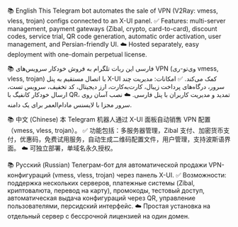 📚 English
This Telegram bot automates the sale of VPN (V2Ray: vmess, vless, trojan) configs connected to an X-UI panel.
✅ Features: multi-server management, payment gateways (Zibal, crypto, card-to-card), discount codes, service trial, QR code generation, automatic order activation, user management, and Persian-friendly UI.
☁️ Hosted separately, easy deployment with one-domain perpetual license.




📚 فارسی
این ربات تلگرام به فروش خودکار سرویس‌های VPN (وی‌تو-ری vmess, vless, trojan) با اتصال مستقیم به پنل X-UI کمک می‌کند.
✅ امکانات: مدیریت چند سرور، درگاه‌های پرداخت زیبال، کارت‌به‌کارت، ارز دیجیتال، کد تخفیف، سرویس تست، ارسال خودکار کانفیگ با QR، تمدید و مدیریت کاربران با پنل فارسی.
☁️ نصب آسان روی سرور مجزا با لایسنس مادام‌العمر برای یک دامنه.




📚 中文 (Chinese)
本 Telegram 机器人通过 X-UI 面板自动销售 VPN 配置（vmess, vless, trojan）。
✅ 功能包括：多服务器管理，Zibal 支付、加密货币支付，优惠码，免费试用服务，自动生成二维码配置文件，用户管理，支持波斯语界面。
☁️ 可独立部署，单域名永久授权。




📚 Русский (Russian)
Телеграм-бот для автоматической продажи VPN-конфигураций (vmess, vless, trojan) через панель X-UI.
✅ Возможности: поддержка нескольких серверов, платежные системы (Zibal, криптовалюта, перевод на карту), промокоды, тестовый доступ, автоматическая выдача конфигураций через QR, управление пользователями, персидский интерфейс.
☁️ Простая установка на отдельный сервер с бессрочной лицензией на один домен.


